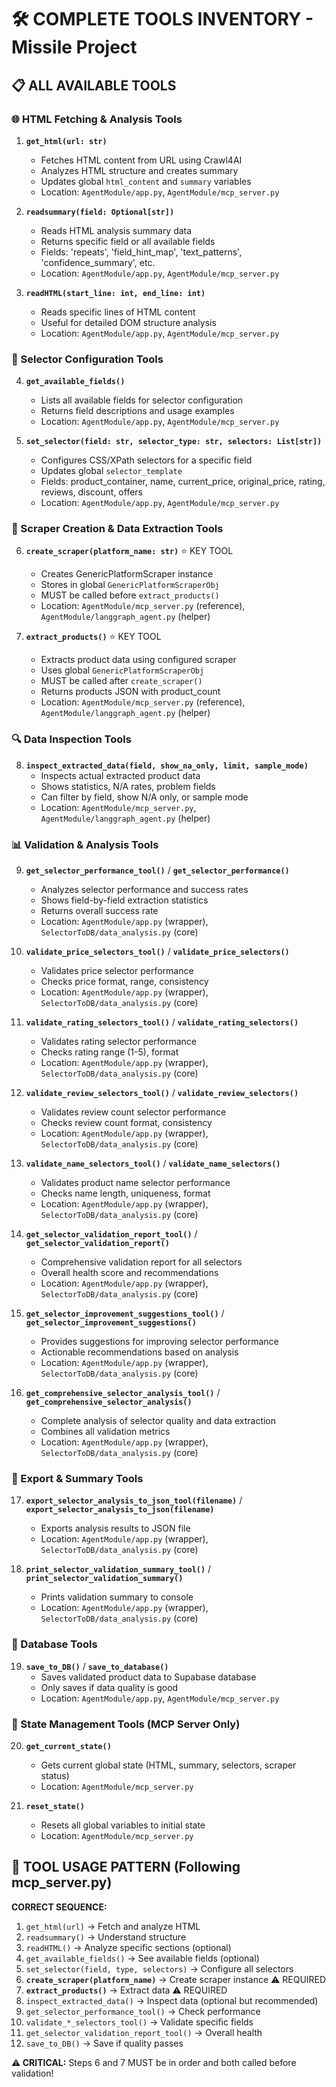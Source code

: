 # 🛠️ COMPLETE TOOLS INVENTORY - Missile Project

## 📋 ALL AVAILABLE TOOLS

### 🌐 HTML Fetching & Analysis Tools
1. **`get_html(url: str)`**
   - Fetches HTML content from URL using Crawl4AI
   - Analyzes HTML structure and creates summary
   - Updates global `html_content` and `summary` variables
   - Location: `AgentModule/app.py`, `AgentModule/mcp_server.py`

2. **`readsummary(field: Optional[str])`**
   - Reads HTML analysis summary data
   - Returns specific field or all available fields
   - Fields: 'repeats', 'field_hint_map', 'text_patterns', 'confidence_summary', etc.
   - Location: `AgentModule/app.py`, `AgentModule/mcp_server.py`

3. **`readHTML(start_line: int, end_line: int)`**
   - Reads specific lines of HTML content
   - Useful for detailed DOM structure analysis
   - Location: `AgentModule/app.py`, `AgentModule/mcp_server.py`

### 🎯 Selector Configuration Tools
4. **`get_available_fields()`**
   - Lists all available fields for selector configuration
   - Returns field descriptions and usage examples
   - Location: `AgentModule/app.py`, `AgentModule/mcp_server.py`

5. **`set_selector(field: str, selector_type: str, selectors: List[str])`**
   - Configures CSS/XPath selectors for a specific field
   - Updates global `selector_template`
   - Fields: product_container, name, current_price, original_price, rating, reviews, discount, offers
   - Location: `AgentModule/app.py`, `AgentModule/mcp_server.py`

### 🔧 Scraper Creation & Data Extraction Tools
6. **`create_scraper(platform_name: str)`** ⭐ KEY TOOL
   - Creates GenericPlatformScraper instance
   - Stores in global `GenericPlatformScraperObj`
   - MUST be called before `extract_products()`
   - Location: `AgentModule/mcp_server.py` (reference), `AgentModule/langgraph_agent.py` (helper)

7. **`extract_products()`** ⭐ KEY TOOL
   - Extracts product data using configured scraper
   - Uses global `GenericPlatformScraperObj`
   - MUST be called after `create_scraper()`
   - Returns products JSON with product_count
   - Location: `AgentModule/mcp_server.py` (reference), `AgentModule/langgraph_agent.py` (helper)

### 🔍 Data Inspection Tools
8. **`inspect_extracted_data(field, show_na_only, limit, sample_mode)`**
   - Inspects actual extracted product data
   - Shows statistics, N/A rates, problem fields
   - Can filter by field, show N/A only, or sample mode
   - Location: `AgentModule/mcp_server.py`, `AgentModule/langgraph_agent.py` (helper)

### 📊 Validation & Analysis Tools
9. **`get_selector_performance_tool()`** / **`get_selector_performance()`**
   - Analyzes selector performance and success rates
   - Shows field-by-field extraction statistics
   - Returns overall success rate
   - Location: `AgentModule/app.py` (wrapper), `SelectorToDB/data_analysis.py` (core)

10. **`validate_price_selectors_tool()`** / **`validate_price_selectors()`**
    - Validates price selector performance
    - Checks price format, range, consistency
    - Location: `AgentModule/app.py` (wrapper), `SelectorToDB/data_analysis.py` (core)

11. **`validate_rating_selectors_tool()`** / **`validate_rating_selectors()`**
    - Validates rating selector performance
    - Checks rating range (1-5), format
    - Location: `AgentModule/app.py` (wrapper), `SelectorToDB/data_analysis.py` (core)

12. **`validate_review_selectors_tool()`** / **`validate_review_selectors()`**
    - Validates review count selector performance
    - Checks review count format, consistency
    - Location: `AgentModule/app.py` (wrapper), `SelectorToDB/data_analysis.py` (core)

13. **`validate_name_selectors_tool()`** / **`validate_name_selectors()`**
    - Validates product name selector performance
    - Checks name length, uniqueness, format
    - Location: `AgentModule/app.py` (wrapper), `SelectorToDB/data_analysis.py` (core)

14. **`get_selector_validation_report_tool()`** / **`get_selector_validation_report()`**
    - Comprehensive validation report for all selectors
    - Overall health score and recommendations
    - Location: `AgentModule/app.py` (wrapper), `SelectorToDB/data_analysis.py` (core)

15. **`get_selector_improvement_suggestions_tool()`** / **`get_selector_improvement_suggestions()`**
    - Provides suggestions for improving selector performance
    - Actionable recommendations based on analysis
    - Location: `AgentModule/app.py` (wrapper), `SelectorToDB/data_analysis.py` (core)

16. **`get_comprehensive_selector_analysis_tool()`** / **`get_comprehensive_selector_analysis()`**
    - Complete analysis of selector quality and data extraction
    - Combines all validation metrics
    - Location: `AgentModule/app.py` (wrapper), `SelectorToDB/data_analysis.py` (core)

### 💾 Export & Summary Tools
17. **`export_selector_analysis_to_json_tool(filename)`** / **`export_selector_analysis_to_json(filename)`**
    - Exports analysis results to JSON file
    - Location: `AgentModule/app.py` (wrapper), `SelectorToDB/data_analysis.py` (core)

18. **`print_selector_validation_summary_tool()`** / **`print_selector_validation_summary()`**
    - Prints validation summary to console
    - Location: `AgentModule/app.py` (wrapper), `SelectorToDB/data_analysis.py` (core)

### 💾 Database Tools
19. **`save_to_DB()`** / **`save_to_database()`**
    - Saves validated product data to Supabase database
    - Only saves if data quality is good
    - Location: `AgentModule/app.py`, `AgentModule/mcp_server.py`

### 🔄 State Management Tools (MCP Server Only)
20. **`get_current_state()`**
    - Gets current global state (HTML, summary, selectors, scraper status)
    - Location: `AgentModule/mcp_server.py`

21. **`reset_state()`**
    - Resets all global variables to initial state
    - Location: `AgentModule/mcp_server.py`

## 📝 TOOL USAGE PATTERN (Following mcp_server.py)

**CORRECT SEQUENCE:**
1. `get_html(url)` → Fetch and analyze HTML
2. `readsummary()` → Understand structure
3. `readHTML()` → Analyze specific sections (optional)
4. `get_available_fields()` → See available fields (optional)
5. `set_selector(field, type, selectors)` → Configure all selectors
6. **`create_scraper(platform_name)`** → Create scraper instance ⚠️ REQUIRED
7. **`extract_products()`** → Extract data ⚠️ REQUIRED
8. `inspect_extracted_data()` → Inspect data (optional but recommended)
9. `get_selector_performance_tool()` → Check performance
10. `validate_*_selectors_tool()` → Validate specific fields
11. `get_selector_validation_report_tool()` → Overall health
12. `save_to_DB()` → Save if quality passes

**⚠️ CRITICAL:** Steps 6 and 7 MUST be in order and both called before validation!



